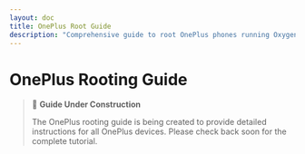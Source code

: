 ```yaml
---
layout: doc
title: OnePlus Root Guide
description: "Comprehensive guide to root OnePlus phones running OxygenOS. Includes bootloader unlocking instructions, MSM tool usage, and rooting methods for OnePlus 12, 11, Nord series and older devices."
---
```


# OnePlus Rooting Guide

> 🚧 **Guide Under Construction**
>
> The OnePlus rooting guide is being created to provide detailed instructions for all OnePlus devices. Please check back soon for the complete tutorial.